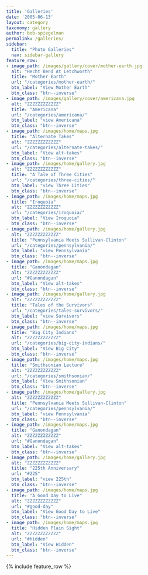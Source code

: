 ```yaml
---
title: 'Galleries'
date: '2005-06-13'
layout: category
taxonomy: gallery
author: bob-spiegelman
permalink: /galleries/
sidebar:
  title: "Photo Galleries"
  nav: sidebar-gallery
feature_row:
- image_path: /images/gallery/cover/mother-earth.jpg
  alt: "Hecht Bend At Letchworth"
  title: "Mother Earth"
  url: "/categories/mother-earth/"
  btn_label: "View Mother Earth"
  btn_class: "btn--inverse"
- image_path: /images/gallery/cover/americana.jpg
  alt: "ZZZZZZZZZZZZ"
  title: "Americana"
  url: "/categories/americana/"
  btn_label: "view Americana"
  btn_class: "btn--inverse"
- image_path: /images/home/maps.jpg
  title: "Alternate Takes"
  alt: "ZZZZZZZZZZZZ"
  url: "/categories/alternate-takes/"
  btn_label: "View alt-takes"
  btn_class: "btn--inverse"
- image_path: /images/home/gallery.jpg
  alt: "ZZZZZZZZZZZZ"
  title: "A Tale of Three Cities"
  url: "/categories/three-cities/"
  btn_label: "view Three Cities"
  btn_class: "btn--inverse"
- image_path: /images/home/maps.jpg
  title: "Iroquoia"
  alt: "ZZZZZZZZZZZZ"
  url: "/categories/iroquoia/"
  btn_label: "View Iroquoia"
  btn_class: "btn--inverse"
- image_path: /images/home/gallery.jpg
  alt: "ZZZZZZZZZZZZ"
  title: "Pennsylvania Meets Sullivan-Clinton"
  url: "/categories/pennsylvania/"
  btn_label: "view Pennsylvania"
  btn_class: "btn--inverse"
- image_path: /images/home/maps.jpg
  title: "Ganondagan"
  alt: "ZZZZZZZZZZZZ"
  url: "#Ganondagan"
  btn_label: "View alt-takes"
  btn_class: "btn--inverse"
- image_path: /images/home/gallery.jpg
  alt: "ZZZZZZZZZZZZ"
  title: "Tales of the Survivors"
  url: "/categories/tales-survivors/"
  btn_label: "view Survivors"
  btn_class: "btn--inverse"
- image_path: /images/home/maps.jpg
  title: "Big City Indians"
  alt: "ZZZZZZZZZZZZ"
  url: "/categories/big-city-indians/"
  btn_label: "View Big City"
  btn_class: "btn--inverse"
- image_path: /images/home/maps.jpg
  title: "Smithsonian Lecture"
  alt: "ZZZZZZZZZZZZ"
  url: "/categories/smithsonian/"
  btn_label: "View Smithsonian"
  btn_class: "btn--inverse"
- image_path: /images/home/gallery.jpg
  alt: "ZZZZZZZZZZZZ"
  title: "Pennsylvania Meets Sullivan-Clinton"
  url: "/categories/pennsylvania/"
  btn_label: "view Pennsylvania"
  btn_class: "btn--inverse"
- image_path: /images/home/maps.jpg
  title: "Ganondagan"
  alt: "ZZZZZZZZZZZZ"
  url: "#Ganondagan"
  btn_label: "View alt-takes"
  btn_class: "btn--inverse"
- image_path: /images/home/gallery.jpg
  alt: "ZZZZZZZZZZZZ"
  title: "225th Anniversary"
  url: "#225"
  btn_label: "view 225th"
  btn_class: "btn--inverse"
- image_path: /images/home/maps.jpg
  title: "A Good Day to Live"
  alt: "ZZZZZZZZZZZZ"
  url: "#good-day"
  btn_label: "View Good Day to Live"
  btn_class: "btn--inverse"
- image_path: /images/home/maps.jpg
  title: "Hidden Plain Sight"
  alt: "ZZZZZZZZZZZZ"
  url: "#hidden"
  btn_label: "View Hidden"
  btn_class: "btn--inverse"             
---
```



{% include feature_row %}
